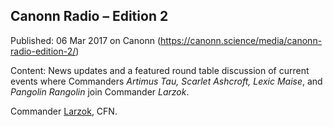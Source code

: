 ## Canonn Radio &#8211; Edition 2

Published: 06 Mar 2017 on Canonn (https://canonn.science/media/canonn-radio-edition-2/)

Content: News updates and a featured round table discussion of current events where Commanders *Artimus Tau, Scarlet Ashcroft, Lexic Maise*, and *Pangolin Rangolin* join Commander *Larzok*.

Commander [Larzok](/user/larzok), CFN.